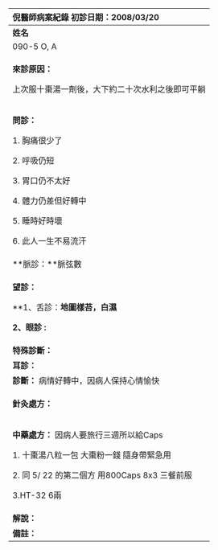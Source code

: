 ﻿|**倪醫師病案紀錄**     初診日期：2008/03/20|
| :- |
|**姓名**|**性別：**|**年齡及體型**|**來診日期：**|
|090-5 O, A|女|68歲 中等身材|2008/05/27|
|<p>**來診原因：**</p><p>上次服十棗湯一劑後，大下約二十次水利之後即可平躺</p>|
|<p>**問診：** </p><p>1. 胸痛很少了</p><p>2. 呼吸仍短</p><p>3. 胃口仍不太好</p><p>4. 體力仍差但好轉中</p><p>5. 睡時好時壞</p><p>6. 此人一生不易流汗</p>|
|**脈診：**脈弦數|
|<p>**望診：**</p><p>**1、舌診：**地圖樣苔，白濕</p><p>**2、眼診** :** </p>|
|**特殊診斷：**|
|**耳診：**|
|**診斷：** 病情好轉中，因病人保持心情愉快|
|<p>**針灸處方：** </p><p></p>|
|<p>**中藥處方：** 因病人要旅行三週所以給Caps</p><p>1\. 十棗湯八粒一包    大棗粉一錢    隨身帶緊急用</p><p>2\. 同 5/ 22 的第二個方 用800Caps  8x3 三餐前服</p><p>3\.HT-32   6兩</p>|
|**解說：** |
|**備註：**|

